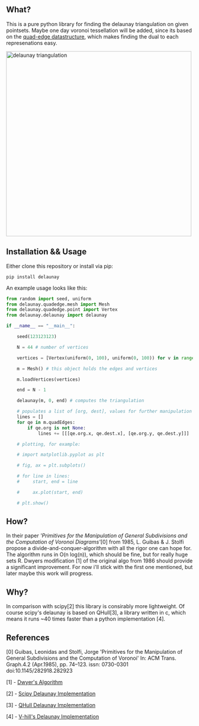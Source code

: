 ## What?

This is a pure python library for finding the
delaunay triangulation on given pointsets.
Maybe one day voronoi tessellation will be added, since its based on
the [quad-edge datastructure](https://en.wikipedia.org/wiki/Quad-edge),
which makes finding the dual to each represenations
easy.

<img src="./images/plot.png" alt="delaunay triangulation" width="500"/>

## Installation && Usage

Either clone this repository or install via
pip:

`pip install delaunay`

An example usage looks like this:

```python
from random import seed, uniform
from delaunay.quadedge.mesh import Mesh
from delaunay.quadedge.point import Vertex
from delaunay.delaunay import delaunay

if __name__ == "__main__":

    seed(123123123)

    N = 44 # number of vertices

    vertices = [Vertex(uniform(0, 100), uniform(0, 100)) for v in range(N)]

    m = Mesh() # this object holds the edges and vertices

    m.loadVertices(vertices)

    end = N - 1

    delaunay(m, 0, end) # computes the triangulation

    # populates a list of [org, dest], values for further manipulation
    lines = []
    for qe in m.quadEdges:
        if qe.org is not None:
            lines += [[[qe.org.x, qe.dest.x], [qe.org.y, qe.dest.y]]]

    # plotting, for example:

    # import matplotlib.pyplot as plt

    # fig, ax = plt.subplots()

    # for line in lines:
    #     start, end = line

    #     ax.plot(start, end)

    # plt.show()

```

## How?

In their paper *'Primitives for the Manipulation
of General Subdivisions and the Computation of Voronoi Diagrams'*[0]
from 1985, L. Guibas & J. Stolfi propose a divide-and-conquer-algorithm
with all the rigor one can hope for.
The algorithm runs in O(n log(n)), which should be fine,
but for really huge sets R. Dwyers modification [1] of the
original algo from 1986 should provide a significant
improvement. For now i'll stick with the first one
mentioned, but later maybe this work will progress.

## Why?

In comparison with scipy[2] this library is
consirably more lightweight. Of course scipy's delaunay is
based on QHull[3], a library written in c, which means it
runs ~40 times faster than a python implementation [4].

## References

[0] Guibas, Leonidas and Stolfi, Jorge
'Primitives for the Manipulation of General Subdivisions and the Computation of Voronoi'
In: ACM Trans. Graph.4.2 (Apr.1985), pp. 74–123. issn: 0730-0301 doi:10.1145/282918.282923

[1] - [Dwyer's Algorithm](https://github.com/rexdwyer/DelaunayTriangulation)

[2] - [Scipy Delaunay Implementation](https://scipy.org/)

[3] - [QHull Delaunay Implementation](http://www.qhull.org/html/qdelaun.htm)

[4] - [V-hill's Delaunay Implementation](https://github.com/V-Hill/delaunay-triangulation)
